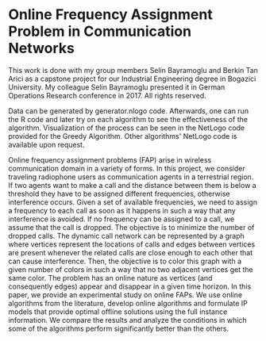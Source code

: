 # Online Frequency Assignment Problem in Communication Networks

This work is done with my group members Selin Bayramoglu and Berkin Tan Arici as a capstone project for our Industrial Engineering degree in Bogazici University. My colleague Selin Bayramoglu presented it in German Operations Research conference in 2017. All rights reserved. 

Data can be generated by generator.nlogo code. Afterwards, one can run the R code and later try on each algorithm to see the effectiveness of the algorithm. Visualization of the process can be seen in the NetLogo code provided for the Greedy Algorithm. Other algorithms' NetLogo code is available upon request.

Online frequency assignment problems (FAP) arise in wireless communication domain in a variety of forms. In this project, we consider traveling radiophone users as communication agents in a terrestrial region. If two agents want to make a call and the distance between them is below a threshold they have to be assigned different frequencies, otherwise interference occurs. Given a set of available frequencies, we need to assign a frequency to each call as soon as it happens in such a way that any interference is avoided. If no frequency can be assigned to a call, we assume that the call is dropped. The objective is to minimize the number of dropped calls. The dynamic call network can be represented by a graph where vertices represent the locations of calls and edges between vertices are present whenever the related calls are close enough to each other that can cause interference. Then, the objective is to color this graph with a given number of colors in such a way that no two adjacent vertices get the same color. The problem has an online nature as vertices (and consequently edges) appear and disappear in a given time horizon. In this paper, we provide an experimental study on online FAPs. We use online algorithms from the literature, develop online algorithms and formulate IP models that provide optimal offline solutions using the full instance information. We compare the results and analyze the conditions in which some of the algorithms perform significantly better than the others.
